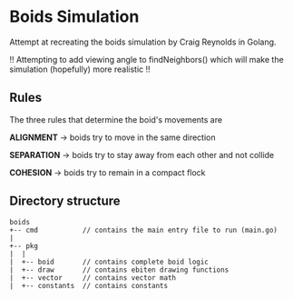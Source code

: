 # Boids Simulation

Attempt at recreating the boids simulation by Craig Reynolds in Golang. 

!! Attempting to add viewing angle to findNeighbors() which will make
the simulation (hopefully) more realistic !!

## Rules

The three rules that determine the boid's movements are 

**ALIGNMENT** -> boids try to move in the same direction

**SEPARATION** -> boids try to stay away from each other and not collide

**COHESION** -> boids try to remain in a compact flock

## Directory structure

```
boids
+-- cmd           // contains the main entry file to run (main.go)
|
+-- pkg
|  |
|  +-- boid       // contains complete boid logic
|  +-- draw       // contains ebiten drawing functions
|  +-- vector     // contains vector math
|  +-- constants  // contains constants
```
